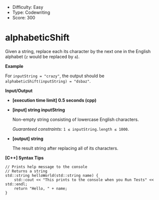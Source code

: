 - Difficulty: Easy
- Type: Codewriting
- Score: 300

# alphabeticShift

Given a string, replace each its character by the next one in the English alphabet (`z` would be replaced by `a`).

**Example**

For `inputString = "crazy"`, the output should be
`alphabeticShift(inputString) = "dsbaz"`.

**Input/Output**

- **[execution time limit] 0.5 seconds (cpp)**

- **[input] string inputString**

  Non-empty string consisting of lowercase English characters.

  *Guaranteed constraints:*
  `1 ≤ inputString.length ≤ 1000`.

- **[output] string**

  The result string after replacing all of its characters.

**[C++] Syntax Tips**

```
// Prints help message to the console
// Returns a string
std::string helloWorld(std::string name) {
    std::cout << "This prints to the console when you Run Tests" << std::endl;
    return "Hello, " + name;
}
```